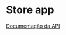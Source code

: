 # Store app 
[Documentação da API](http://localhost:8080/swagger-ui/index.html?configUrl=/v3/api-docs/swagger-config#/)